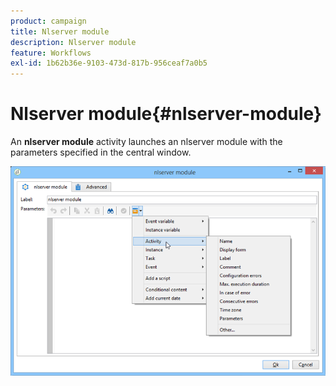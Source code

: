 ```yaml
---
product: campaign
title: Nlserver module
description: Nlserver module
feature: Workflows
exl-id: 1b62b36e-9103-473d-817b-956ceaf7a0b5
---
```

# Nlserver module{#nlserver-module}



An **nlserver module** activity launches an nlserver module with the parameters specified in the central window.

![](assets/nlserver_module_edit.png)
